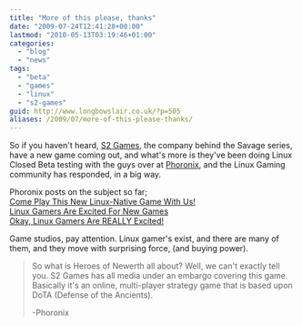 ```yaml
---
title: "More of this please, thanks"
date: "2009-07-24T12:41:28+00:00"
lastmod: "2010-05-13T03:19:46+01:00"
categories: 
  - "blog"
  - "news"
tags: 
  - "beta"
  - "games"
  - "linux"
  - "s2-games"
guid: http://www.longbowslair.co.uk/?p=505
aliases: /2009/07/more-of-this-please-thanks/
---
```


So if you haven't heard, [S2 Games](http://www.s2games.com/), the company behind the Savage series, have a new game coming out, and what's more is they've been doing Linux Closed Beta testing with the guys over at [Phoronix](http://www.phoronix.com/), and the Linux Gaming community has responded, in a big way.

Phoronix posts on the subject so far;  
[Come Play This New Linux-Native Game With Us!](http://www.phoronix.com/scan.php?page=news_item&px=NzM5Nw)  
[Linux Gamers Are Excited For New Games](http://www.phoronix.com/scan.php?page=news_item&px=NzM5OQ)  
[Okay, Linux Gamers Are REALLY Excited!](http://www.phoronix.com/scan.php?page=news_item&px=NzQwMg)

Game studios, pay attention. Linux gamer's exist, and there are many of them, and they move with surprising force, (and buying power).

> So what is Heroes of Newerth all about? Well, we can't exactly tell you. S2 Games has all media under an embargo covering this game. Basically it's an online, multi-player strategy game that is based upon DoTA (Defense of the Ancients).
>
> \-Phoronix

